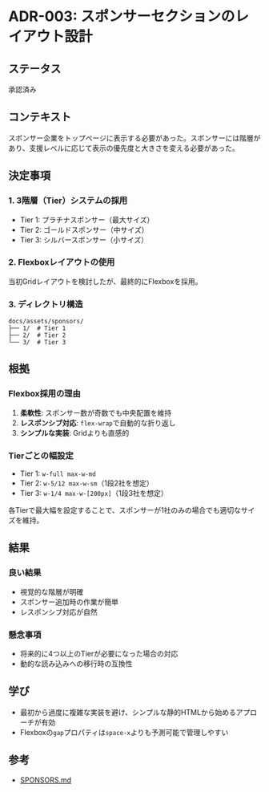 # ADR-003: スポンサーセクションのレイアウト設計

## ステータス
承認済み

## コンテキスト
スポンサー企業をトップページに表示する必要があった。スポンサーには階層があり、支援レベルに応じて表示の優先度と大きさを変える必要があった。

## 決定事項

### 1. 3階層（Tier）システムの採用
- Tier 1: プラチナスポンサー（最大サイズ）
- Tier 2: ゴールドスポンサー（中サイズ）
- Tier 3: シルバースポンサー（小サイズ）

### 2. Flexboxレイアウトの使用
当初Gridレイアウトを検討したが、最終的にFlexboxを採用。

### 3. ディレクトリ構造
```
docs/assets/sponsors/
├── 1/  # Tier 1
├── 2/  # Tier 2
└── 3/  # Tier 3
```

## 根拠

### Flexbox採用の理由
1. **柔軟性**: スポンサー数が奇数でも中央配置を維持
2. **レスポンシブ対応**: `flex-wrap`で自動的な折り返し
3. **シンプルな実装**: Gridよりも直感的

### Tierごとの幅設定
- Tier 1: `w-full max-w-md`
- Tier 2: `w-5/12 max-w-sm`（1段2社を想定）
- Tier 3: `w-1/4 max-w-[200px]`（1段3社を想定）

各Tierで最大幅を設定することで、スポンサーが1社のみの場合でも適切なサイズを維持。

## 結果

### 良い結果
- 視覚的な階層が明確
- スポンサー追加時の作業が簡単
- レスポンシブ対応が自然

### 懸念事項
- 将来的に4つ以上のTierが必要になった場合の対応
- 動的な読み込みへの移行時の互換性

## 学び
- 最初から過度に複雑な実装を避け、シンプルな静的HTMLから始めるアプローチが有効
- Flexboxの`gap`プロパティは`space-x`よりも予測可能で管理しやすい

## 参考
- [SPONSORS.md](/knowledge/01-requirements/functional/pages/SPONSORS.md)